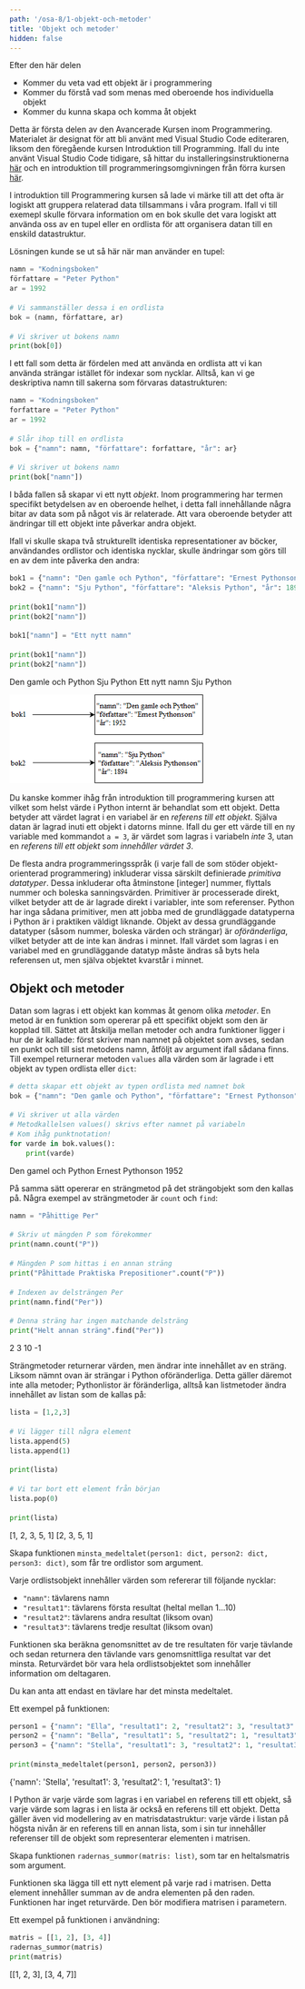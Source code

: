 ```yaml
---
path: '/osa-8/1-objekt-och-metoder'
title: 'Objekt och metoder'
hidden: false
---
```


<text-box variant='learningObjectives' name='Inlärningsmål'>

Efter den här delen

- Kommer du veta vad ett objekt är i programmering
- Kommer du förstå vad som menas med oberoende hos individuella objekt
- Kommer du kunna skapa och komma åt objekt

</text-box>

Detta är första delen av den Avancerade Kursen inom Programmering. Materialet är designat för att bli använt med Visual Studio Code editeraren, liksom den föregående kursen Introduktion till Programming. Ifall du inte använt Visual Studio Code tidigare, så hittar du installeringsinstruktionerna [här](https://www.mooc.fi/fi/installation/vscode) och en introduktion till programmeringsomgivningen från förra kursen [här](https://rage.github.io/ohjelmointi-24-sv/osa-4/1-vscode).

I introduktion till Programmering kursen så lade vi märke till att det ofta är logiskt att gruppera relaterad data tillsammans i våra program. Ifall vi till exemepl skulle förvara information om en bok skulle det vara logiskt att använda oss av en tupel eller en ordlista för att organisera datan till en enskild datastruktur.

Lösningen kunde se ut så här när man använder en tupel:

```python
namn = "Kodningsboken"
författare = "Peter Python"
ar = 1992

# Vi sammanställer dessa i en ordlista
bok = (namn, författare, ar)

# Vi skriver ut bokens namn
print(bok[0])
```

I ett fall som detta är fördelen med att använda en ordlista att vi kan använda strängar istället för indexar som nycklar. Alltså, kan vi ge deskriptiva namn till sakerna som förvaras datastrukturen:

```python
namn = "Kodningsboken"
forfattare = "Peter Python"
ar = 1992

# Slår ihop till en ordlista
bok = {"namn": namn, "författare": forfattare, "år": ar}

# Vi skriver ut bokens namn
print(bok["namn"])
```

I båda fallen så skapar vi ett nytt _objekt_. Inom programmering har termen specifikt betydelsen av en oberoende helhet, i detta fall innehållande några bitar av data som på något vis är relaterade. Att vara oberoende betyder att ändringar till ett objekt inte påverkar andra objekt.

Ifall vi skulle skapa två strukturellt identiska representationer av böcker, användandes ordlistor och identiska nycklar, skulle ändringar som görs till en av dem inte påverka den andra:

```python
bok1 = {"namn": "Den gamle och Python", "författare": "Ernest Pythonson", "år": 1952}
bok2 = {"namn": "Sju Python", "författare": "Aleksis Python", "år": 1894}

print(bok1["namn"])
print(bok2["namn"])

bok1["namn"] = "Ett nytt namn"

print(bok1["namn"])
print(bok2["namn"])
```

<sample-output>

Den gamle och Python
Sju Python
Ett nytt namn
Sju Python

</sample-output>

<img src="8_1_1.png">

<text-box variant="info" name="Python objekt">


Du kanske kommer ihåg från introduktion till programmering kursen att vilket som helst värde i Python internt är behandlat som ett objekt. Detta betyder att värdet lagrat i en variabel är en _referens till ett objekt_. Själva datan är lagrad inuti ett objekt i datorns minne. Ifall du ger ett värde till en ny variable med kommandot `a = 3`, är värdet som lagras i variabeln _inte_ 3, utan en _referens till ett objekt som innehåller värdet 3_.

De flesta andra programmeringsspråk (i varje fall de som stöder objekt-orienterad programmering) inkluderar vissa särskilt definierade _primitiva datatyper_. Dessa inkluderar ofta åtminstone [integer] nummer, flyttals nummer och boleska sanningsvärden. Primitiver är processerade direkt, vilket betyder att de är lagrade direkt i variabler, inte som referenser. Python har inga sådana primitiver, men att jobba med de grundläggade datatyperna i Python är i praktiken väldigt liknande. Objekt av dessa grundläggande datatyper (såsom nummer, boleska värden och strängar) är _oföränderliga_, vilket betyder att de inte kan ändras i minnet. Ifall värdet som lagras i en variabel med en grundläggande datatyp måste ändras så byts hela referensen ut, men själva objektet kvarstår i minnet.


</text-box>

## Objekt och metoder

Datan som lagras i ett objekt kan kommas åt genom olika _metoder_. En metod är en funktion som opererar på ett specifikt objekt som den är kopplad till. Sättet att åtskilja mellan metoder och andra funktioner ligger i hur de är kallade: först skriver man namnet på objektet som avses, sedan en punkt och till sist metodens namn, åtföljt av argument ifall sådana finns. Till exempel returnerar metoden `values` alla värden som är lagrade i ett objekt av typen ordlista eller `dict`:

```python
# detta skapar ett objekt av typen ordlista med namnet bok
bok = {"namn": "Den gamle och Python", "författare": "Ernest Pythonson", "år": 1952}

# Vi skriver ut alla värden
# Metodkallelsen values() skrivs efter namnet på variabeln
# Kom ihåg punktnotation!
for varde in bok.values():
    print(varde)
```

<sample-output>

Den gamel och Python
Ernest Pythonson
1952

</sample-output>

På samma sätt opererar en strängmetod på det strängobjekt som den kallas på. Några exempel av strängmetoder är `count` och `find`:

```python
namn = "Påhittige Per"

# Skriv ut mängden P som förekommer
print(namn.count("P"))

# Mängden P som hittas i en annan sträng
print("Påhittade Praktiska Prepositioner".count("P"))

# Indexen av delsträngen Per
print(namn.find("Per"))

# Denna sträng har ingen matchande delsträng
print("Helt annan sträng".find("Per"))
```

<sample-output>

2
3
10
-1

</sample-output>

Strängmetoder returnerar värden, men ändrar inte innehållet av en sträng. Liksom nämnt ovan är strängar i Python oföränderliga. Detta gäller däremot inte alla metoder; Pythonlistor är föränderliga, alltså kan listmetoder ändra innehållet av listan som de kallas på:

```python
lista = [1,2,3]

# Vi lägger till några element
lista.append(5)
lista.append(1)

print(lista)

# Vi tar bort ett element från början
lista.pop(0)

print(lista)
```

<sample-output>

[1, 2, 3, 5, 1]
[2, 3, 5, 1]

</sample-output>

<programming-exercise name='Minsta medeltalet' tmcname='osa08-01_minsta_medeltalet'>

Skapa funktionen `minsta_medeltalet(person1: dict, person2: dict, person3: dict)`, som får tre ordlistor som argument.

Varje ordlistsobjekt innehåller värden som refererar till följande nycklar:

* `"namn"`: tävlarens namn
* `"resultat1"`: tävlarens första resultat (heltal mellan 1...10)
* `"resultat2"`: tävlarens andra resultat (liksom ovan)
* `"resultat3"`: tävlarens tredje resultat (liksom ovan)

Funktionen ska beräkna genomsnittet av de tre resultaten för varje tävlande och sedan returnera den tävlande vars genomsnittliga resultat var det minsta. Returvärdet bör vara hela ordlistsobjektet som innehåller information om deltagaren.

Du kan anta att endast en tävlare har det minsta medeltalet.

Ett exempel på funktionen:

```python
person1 = {"namn": "Ella", "resultat1": 2, "resultat2": 3, "resultat3": 3}
person2 = {"namn": "Bella", "resultat1": 5, "resultat2": 1, "resultat3": 8}
person3 = {"namn": "Stella", "resultat1": 3, "resultat2": 1, "resultat3": 1}

print(minsta_medeltalet(person1, person2, person3))
```

<sample-output>

{'namn': 'Stella', 'resultat1': 3, 'resultat2': 1, 'resultat3': 1}

</sample-output>

</programming-exercise>

<programming-exercise name='Radernas summor' tmcname='osa08-02_radernas_summor '>

I Python är varje värde som lagras i en variabel en referens till ett objekt, så varje värde som lagras i en lista är också en referens till ett objekt. Detta gäller även vid modellering av en matrisdatastruktur: varje värde i listan på högsta nivån är en referens till en annan lista, som i sin tur innehåller referenser till de objekt som representerar elementen i matrisen.

Skapa funktionen `radernas_summor(matris: list)`, som tar en heltalsmatris som argument.

Funktionen ska lägga till ett nytt element på varje rad i matrisen. Detta element innehåller summan av de andra elementen på den raden. Funktionen har inget returvärde. Den bör modifiera matrisen i parametern.

Ett exempel på funktionen i användning:

```python
matris = [[1, 2], [3, 4]]
radernas_summor(matris)
print(matris)
```

<sample-output>

[[1, 2, 3], [3, 4, 7]]

</sample-output>

</programming-exercise>
